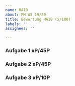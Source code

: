 ```yaml
---
name: HA10
about: PM WS 19/20
title: Bewertung HA10 (x/100)
labels: ''
assignees: ''

---
```


### Aufgabe 1 xP/45P


### Aufgabe 2 xP/45P


### Aufgabe 3 xP/10P
